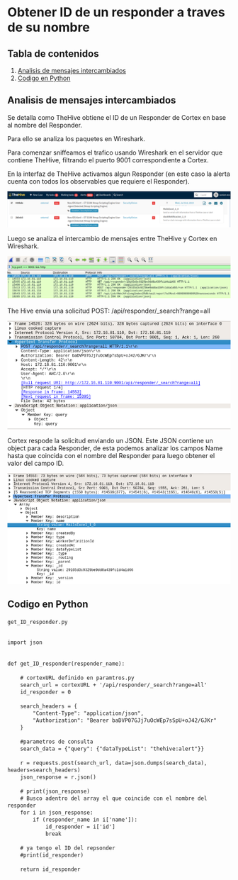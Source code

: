 # Obtener ID de un responder a traves de su nombre

## Tabla de contenidos

1. [Analisis de mensajes intercambiados](#analisis-de-mensajes-intercambiados)
2. [Codigo en Python](#codigo-en-python)


## Analisis de mensajes intercambiados

Se detalla como TheHive obtiene el ID de un Responder de Cortex en base al 
nombre del Responder.

Para ello se analiza los paquetes en Wireshark.

Para comenzar sniffeamos el trafico usando Wireshark en el servidor que
contiene TheHive, filtrando el puerto 9001 correspondiente a Cortex.

En la interfaz de TheHive activamos algun Responder (en este caso la alerta cuenta
con todos los observables que requiere el Responder).


![](imagenes/obtener_ID_responder_1.png)


Luego se analiza el intercambio de mensajes entre TheHive y Cortex en Wireshark.


![](imagenes/obtener_ID_responder_2.png)


The Hive envia una solicitud POST: /api/responder/_search?range=all 


![](imagenes/obtener_ID_responder_3.png)


Cortex respode la solicitud enviando un JSON. Este JSON contiene un object para
cada Responder, de esta podemos analizar los campos Name hasta que coincida con
el nombre del Responder para luego obtener el valor del campo ID.


![](imagenes/obtener_ID_responder_4.png)


## Codigo en Python 

`get_ID_responder.py`

```

import json


def get_ID_responder(responder_name):

    # cortexURL definido en paramtros.py
    search_url = cortexURL + '/api/responder/_search?range=all'
    id_responder = 0

    search_headers = {
        "Content-Type": "application/json",
        "Authorization": "Bearer baDVP07GJj7uOcWEp7sSpU+oJ42/GJKr"
    }

    #parametros de consulta
    search_data = {"query": {"dataTypeList": "thehive:alert"}}

    r = requests.post(search_url, data=json.dumps(search_data), headers=search_headers)
    json_response = r.json()

    # print(json_response)
    # Busco adentro del array el que coincide con el nombre del responder
    for i in json_response:
        if (responder_name in i['name']):
            id_responder = i['id']
            break

    # ya tengo el ID del repsonder
    #print(id_responder)

    return id_responder




